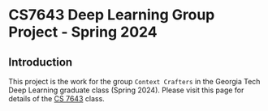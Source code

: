 # CS7643 Deep Learning Group Project - Spring 2024
## Introduction
This project is the work for the group `Context Crafters` in the Georgia Tech Deep Learning graduate class (Spring 2024). Please visit this page for details of the [CS 7643](https://omscs.gatech.edu/cs-7643-deep-learning) class.

